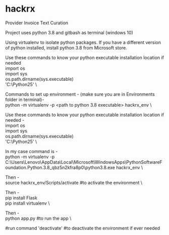 # hackrx
Provider Invoice Text Curation

Project uses python 3.8 and gitbash as terminal (windows 10)

Using virtualenv to isolate python packages.
If you have a different version of python installed, install python 3.8 from Microsoft store.


Use these commands to know your python executable installation location if needed \
import os \
import sys \
os.path.dirname(sys.executable) \
'C:\\Python25' \

Commands to set up environment - 
(make sure you are in Environments folder in terminal)- \
python -m virtualenv -p <path to python 3.8 executable> hackrx_env \

Use these commands to know your python executable installation location if needed - \
import os \
import sys \
os.path.dirname(sys.executable) \
'C:\\Python25' \

In my case command is - \
python -m virtualenv -p  C:\\Users\\Lenovo\\AppData\\Local\\Microsoft\\WindowsApps\\PythonSoftwareFoundation.Python.3.8_qbz5n2kfra8p0\\python3.8.exe hackrx_env \

Then - \
source hackrx_env/Scripts/activate #to activate the environment \

Then - \
pip install Flask \
pip install virtualenv \

Then - \
python app.py #to run the app \



#run command 'deactivate'
#to deactivate the environment if ever needed
